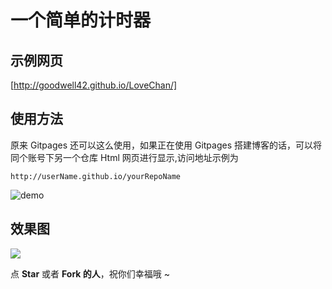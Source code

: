 # 一个简单的计时器

## 示例网页
[http://goodwell42.github.io/LoveChan/]

## 使用方法

原来 Gitpages 还可以这么使用，如果正在使用 Gitpages 搭建博客的话，可以将同个账号下另一个仓库 Html 网页进行显示,访问地址示例为

`http://userName.github.io/yourRepoName`

![demo](https://ws1.sinaimg.cn/large/c3a916a7gy1fnqsygoap5j20le09e3z7.jpg)

## 效果图

![](./result.gif)

点 **Star** 或者 **Fork 的人**，祝你们幸福哦 ~
